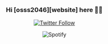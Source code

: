 
&nbsp;<div align="center">
### Hi [osss2046][website] here 👋👋



[![Twitter Follow](https://img.shields.io/twitter/follow/Osssssssscar?color=1DA1F2&logo=twitter&style=for-the-badge)](https://twitter.com/intent/follow?screen_name=Osssssssscar)




![Spotify](https://open.spotify.com/user/12149246790?si=6010cc35717e4f38)

</div>

